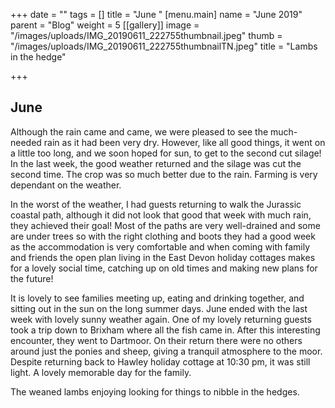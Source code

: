 +++
date = ""
tags = []
title = "June "
[menu.main]
name = "June  2019"
parent = "Blog"
weight = 5
[[gallery]]
image = "/images/uploads/IMG_20190611_222755thumbnail.jpeg"
thumb = "/images/uploads/IMG_20190611_222755thumbnailTN.jpeg"
title = "Lambs in the hedge"

+++
## June 

Although the rain came and came, we were pleased to see the much-needed rain as it had been very dry. However, like all good things, it went on a little too long, and we soon hoped for sun, to get to the second cut silage! In the last week, the good weather returned and the silage was cut the second time. The crop was so much better due to the rain. Farming is very dependant on the weather.

In the worst of the weather, I had guests returning to walk the Jurassic coastal path, although it did not look that good that week with much rain, they achieved their goal! Most of the paths are very well-drained and some are under trees so with the right clothing and boots they had a good week as the accommodation is very comfortable and when coming with family and friends the open plan living in the East Devon holiday cottages makes for a lovely social time, catching up on old times and making new plans for the future!

It is lovely to see families meeting up, eating and drinking together, and sitting out in the sun on the long summer days. June ended with the last week with lovely sunny weather again. One of my lovely returning guests took a trip down to Brixham where all the fish came in. After this interesting encounter, they went to Dartmoor. On their return there were no others around just the ponies and sheep, giving a tranquil atmosphere to the moor. Despite returning back to Hawley holiday cottage at 10:30 pm, it was still light. A lovely memorable day for the family.

The weaned lambs enjoying looking for things to nibble in the hedges.